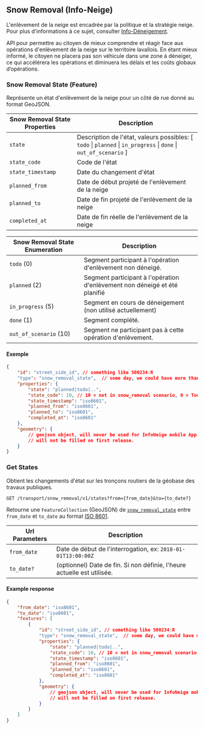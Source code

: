 ## Snow Removal (Info-Neige)

L'enlèvement de la neige est encadrée par la politique et la stratégie neige.
Pour plus d'informations à ce sujet, consulter
[Info-Déneigement](https://www.laval.ca/Pages/Fr/Citoyens/info-deneigement.aspx).

API pour permettre au citoyen de mieux comprendre et réagir face aux opérations
d'enlèvement de la neige sur le territoire lavallois. En étant mieux informé,
le citoyen ne placera pas son véhicule dans une zone à déneiger, ce qui
accélérera les opérations et diminuera les délais et les coûts globaux
d’opérations.

### Snow Removal State (Feature)

Représente un état d'enlèvement de la neige pour un côté de rue donné
au format GeoJSON.

| Snow Removal State Properties | Description |
--------------------|--
`state`             | Description de l'état, valeurs possibles: \[ `todo` \| `planned` \| `in_progress` \| `done` \| `out_of_scenario` ]
`state_code`        | Code de l'état
`state_timestamp`   | Date du changement d'état
`planned_from`      | Date de début projeté de l'enlèvement de la neige
`planned_to`        | Date de fin projeté de l'enlèvement de la neige
`completed_at`      | Date de fin réelle de l'enlèvement de la neige

| Snow Removal State Enumeration | Description |
-----------------------|--
`todo` (0)             | Segment participant à l'opération d'enlèvement non déneigé.
`planned` (2)          | Segment participant à l'opération d'enlèvement non déneigé et été planifié
`in_progress` (5)      | Segment en cours de déneigement (non utilisé actuellement)
`done` (1)             | Segment complété.
`out_of_scenario` (10) | Segment ne participant pas à cette opération d'enlèvement.

#### Exemple

```json
{
    "id": "street_side_id", // something like 500234:R
    "type": "snow_removal_state",  // some day, we could have more than one event type
    "properties": {
        "state": "planned|todo|..",
        "state_code": 10, // 10 = not in snow_removal scenario, 0 = Todo, 1 = Done, etc.
        "state_timestamp": "iso8601",
        "planned_from": "iso8601",
        "planned_to": "iso8601",
        "completed_at": "iso8601"
    },
    "geometry": {
        // geojson object, will never be used for InfoNeige mobile App.
        // will not be filled on first release.
    }
}
```

### Get States

Obtient les changements d'état sur les tronçons routiers de la géobase
des travaux publiques.

```endpoint
GET /transport/snow_removal/v1/states?from={from_date}&to={to_date?}
```

Retourne une `FeatureCollection` (GeoJSON) de [`snow_removal_state`](#snowremovalstate-feature) entre `from_date` et `to_date`
au format [ISO 8601](https://en.wikipedia.org/wiki/ISO_8601).

| Url Parameters | Description |
-----------------|--
`from_date`      | Date de début de l'interrogation, ex: `2018-01-01T13:00:00Z`
`to_date?`       | (optionnel) Date de fin. Si non définie, l'heure actuelle est utilisée.

#### Example response

```json
{
    "from_date": "iso8601",
    "to_date": "iso8601",
    "features": [
        {
            "id": "street_side_id", // something like 500234:R
            "type": "snow_removal_state",  // some day, we could have more than one event type
            "properties": {
                "state": "planned|todo|..",
                "state_code": 10, // 10 = not in snow_removal scenario, 0 = Todo, 1 = Done, etc.
                "state_timestamp": "iso8601",
                "planned_from": "iso8601",
                "planned_to": "iso8601",
                "completed_at": "iso8601"
            },
            "geometry": {
                // geojson object, will never be used for InfoNeige mobile App.
                // will not be filled on first release.
            }
        }
    ]
}

```
